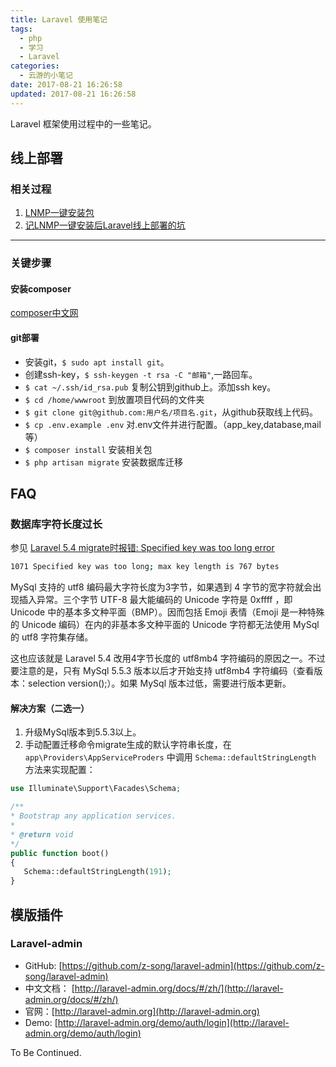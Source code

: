 ```yaml
---
title: Laravel 使用笔记
tags:
  - php
  - 学习
  - Laravel
categories:
  - 云游的小笔记
date: 2017-08-21 16:26:58
updated: 2017-08-21 16:26:58
---
```


Laravel 框架使用过程中的一些笔记。

<!-- more -->

## 线上部署

### 相关过程

1. [LNMP一键安装包](http://www.yunyoujun.cn/2017/08/20/lnmp%e4%b8%80%e9%94%ae%e5%ae%89%e8%a3%85%e5%8c%85/)
2. [记LNMP一键安装后Laravel线上部署的坑](http://www.yunyoujun.cn/2017/08/20/%e8%ae%b0laravel%e7%ba%bf%e4%b8%8a%e9%83%a8%e7%bd%b2%e7%9a%84%e5%9d%91/)

* * *

### 关键步骤

#### 安装composer

[composer中文网](http://www.phpcomposer.com/)

#### git部署

- 安装git，`$ sudo apt install git`。
- 创建ssh-key，`$ ssh-keygen -t rsa -C "邮箱"`,一路回车。
- `$ cat ~/.ssh/id_rsa.pub` 复制公钥到github上。添加ssh key。
- `$ cd /home/wwwroot` 到放置项目代码的文件夹
- `$ git clone git@github.com:用户名/项目名.git`，从github获取线上代码。
- `$ cp .env.example .env` 对.env文件并进行配置。（app_key,database,mail等）
- `$ composer install` 安装相关包
- `$ php artisan migrate` 安装数据库迁移

## FAQ

### 数据库字符长度过长

参见 [Laravel 5.4 migrate时报错: Specified key was too long error](https://segmentfault.com/a/1190000008416200)

```sh
1071 Specified key was too long; max key length is 767 bytes
```

MySql 支持的 utf8 编码最大字符长度为3字节，如果遇到 4 字节的宽字符就会出现插入异常。三个字节 UTF-8 最大能编码的 Unicode 字符是 0xffff ，即 Unicode 中的基本多文种平面（BMP）。因而包括 Emoji 表情（Emoji 是一种特殊的 Unicode 编码）在内的非基本多文种平面的 Unicode 字符都无法使用 MySql 的 utf8 字符集存储。

这也应该就是 Laravel 5.4 改用4字节长度的 utf8mb4 字符编码的原因之一。不过要注意的是，只有 MySql 5.5.3 版本以后才开始支持 utf8mb4 字符编码（查看版本：selection version();）。如果 MySql 版本过低，需要进行版本更新。

#### 解决方案（二选一）

1. 升级MySql版本到5.5.3以上。
2. 手动配置迁移命令migrate生成的默认字符串长度，在 `app\Providers\AppServiceProders` 中调用 `Schema::defaultStringLength` 方法来实现配置：

```php
use Illuminate\Support\Facades\Schema;

/**
* Bootstrap any application services.
*
* @return void
*/
public function boot()
{
   Schema::defaultStringLength(191);
}
```

## 模版插件

### Laravel-admin

- GitHub: [https://github.com/z-song/laravel-admin](https://github.com/z-song/laravel-admin)
- 中文文档： [http://laravel-admin.org/docs/#/zh/](http://laravel-admin.org/docs/#/zh/)
- 官网：[http://laravel-admin.org](http://laravel-admin.org)
- Demo: [http://laravel-admin.org/demo/auth/login](http://laravel-admin.org/demo/auth/login)

To Be Continued.
